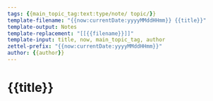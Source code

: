 ```yaml
---
tags: {{main_topic_tag:text:type/note/ topic/}}
template-filename: "{{now:currentDate:yyyyMMddHHmm}} {{title}}"
template-output: Notes
template-replacement: "[[{{filename}}]]"
template-input: title, now, main_topic_tag, author
zettel-prefix: "{{now:currentDate:yyyyMMddHHmm}}"
author: {{author}}
---
```


# {{title}}

